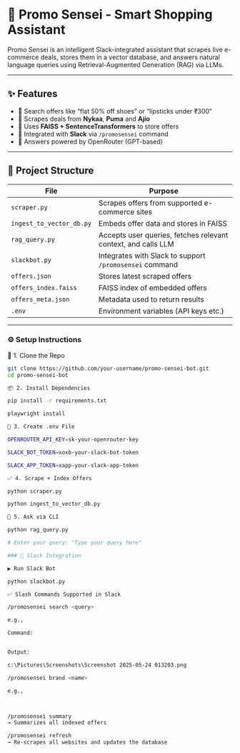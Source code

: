 # 🧠 Promo Sensei - Smart Shopping Assistant

Promo Sensei is an intelligent Slack-integrated assistant that scrapes live e-commerce deals, stores them in a vector database, and answers natural language queries using Retrieval-Augmented Generation (RAG) via LLMs.

---

## ✨ Features

- 🔎 Search offers like “flat 50% off shoes” or “lipsticks under ₹300”
- 🛒 Scrapes deals from **Nykaa**, **Puma** and **Ajio**
- 🧠 Uses **FAISS + SentenceTransformers** to store offers
- 💬 Integrated with **Slack** via `/promosensei` command
- 🤖 Answers powered by OpenRouter (GPT-based)

---

## 📁 Project Structure

| File | Purpose |
|------|---------|
| `scraper.py` | Scrapes offers from supported e-commerce sites |
| `ingest_to_vector_db.py` | Embeds offer data and stores in FAISS |
| `rag_query.py` | Accepts user queries, fetches relevant context, and calls LLM |
| `slackbot.py` | Integrates with Slack to support `/promosensei` command |
| `offers.json` | Stores latest scraped offers |
| `offers_index.faiss` | FAISS index of embedded offers |
| `offers_meta.json` | Metadata used to return results |
| `.env` | Environment variables (API keys etc.) |

---

### ⚙️ Setup Instructions

🔧 1. Clone the Repo

```bash
git clone https://github.com/your-username/promo-sensei-bot.git
cd promo-sensei-bot

📦 2. Install Dependencies

pip install -r requirements.txt

playwright install

🔐 3. Create .env File

OPENROUTER_API_KEY=sk-your-openrouter-key

SLACK_BOT_TOKEN=xoxb-your-slack-bot-token

SLACK_APP_TOKEN=xapp-your-slack-app-token

✅ 4. Scrape + Index Offers

python scraper.py

python ingest_to_vector_db.py

🧠 5. Ask via CLI

python rag_query.py

# Enter your query: "Type your query here"

### 💬 Slack Integration

▶️ Run Slack Bot

python slackbot.py

✅ Slash Commands Supported in Slack

/promosensei search <query>

e.g.,

Command:


Output:

c:\Pictures\Screenshots\Screenshot 2025-05-24 013203.png

/promosensei brand <name>

e.g.,



/promosensei summary
→ Summarizes all indexed offers

/promosensei refresh
→ Re-scrapes all websites and updates the database